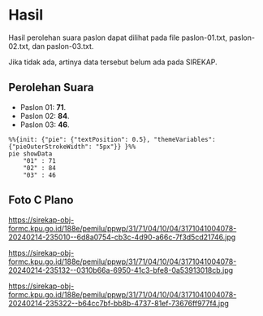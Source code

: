 # Hasil

Hasil perolehan suara paslon dapat dilihat pada file paslon-01.txt, paslon-02.txt, dan paslon-03.txt.

Jika tidak ada, artinya data tersebut belum ada pada SIREKAP.

## Perolehan Suara

 * Paslon 01: **71**.
 * Paslon 02: **84**.
 * Paslon 03: **46**.

```mermaid
%%{init: {"pie": {"textPosition": 0.5}, "themeVariables": {"pieOuterStrokeWidth": "5px"}} }%%
pie showData
    "01" : 71
    "02" : 84
    "03" : 46
```
## Foto C Plano

https://sirekap-obj-formc.kpu.go.id/188e/pemilu/ppwp/31/71/04/10/04/3171041004078-20240214-235010--6d8a0754-cb3c-4d90-a66c-7f3d5cd21746.jpg

https://sirekap-obj-formc.kpu.go.id/188e/pemilu/ppwp/31/71/04/10/04/3171041004078-20240214-235132--0310b66a-6950-41c3-bfe8-0a53913018cb.jpg

https://sirekap-obj-formc.kpu.go.id/188e/pemilu/ppwp/31/71/04/10/04/3171041004078-20240214-235322--b64cc7bf-bb8b-4737-81ef-73676ff977f4.jpg
